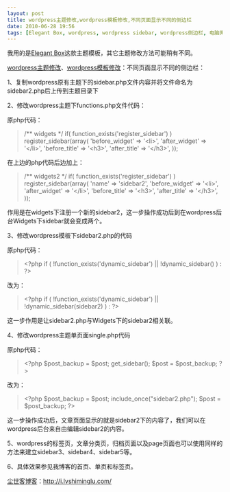 ```yaml
---
layout: post
title: wordpress主题修改,wordpress模板修改,不同页面显示不同的侧边栏
date: 2010-06-28 19:56
tags: [Elegant Box, wordpress, wordpress sidebar, wordpress侧边栏, 电脑网络]
---
```

我用的是<a href="http://i.lvshiminglu.com/tag/elegant-box" target="_blank">Elegant Box</a>这款主题模板，其它主题修改方法可能稍有不同。

<a href="http://i.lvshiminglu.com/blog/512.html" target="_self">wordpress主题修改</a>、<a href="http://i.lvshiminglu.com/blog/512.html" target="_self">wordpress模板修改</a>：不同页面显示不同的侧边栏：

1、复制wordpress原有主题下的sidebar.php文件内容并将文件命名为sidebar2.php后上传到主题目录下

2、修改wordpress主题下functions.php文件代码：

原php代码：
<blockquote>/** widgets */
if( function_exists('register_sidebar') )
register_sidebar(array(
'before_widget' =&gt; '&lt;li&gt;',
'after_widget' =&gt; '&lt;/li&gt;',
'before_title' =&gt; '&lt;h3&gt;',
'after_title' =&gt; '&lt;/h3&gt;',
));</blockquote>
在上边的php代码后边加上：
<blockquote>/** widgets2 */
if( function_exists('register_sidebar') )
register_sidebar(array(
'name' =&gt; 'sidebar2',
'before_widget' =&gt; '&lt;li&gt;',
'after_widget' =&gt; '&lt;/li&gt;',
'before_title' =&gt; '&lt;h3&gt;',
'after_title' =&gt; '&lt;/h3&gt;',
));</blockquote>
作用是在widgets下注册一个新的sidebar2，这一步操作成功后到在wordpress后台Widgets下sidebar就会变成两个。

3、修改wordpress模板下sidebar2.php的代码

原php代码：
<blockquote>&lt;?php if ( !function_exists('dynamic_sidebar') || !dynamic_sidebar() ) : ?&gt;</blockquote>
改为：
<blockquote>&lt;?php if ( !function_exists('dynamic_sidebar') || !dynamic_sidebar(sidebar2) ) : ?&gt;</blockquote>
这一步作用是让sidebar2.php与Widgets下的sidebar2相关联。

4、修改wordpress主题单页面single.php代码

原php代码：
<blockquote>&lt;?php $post_backup = $post; get_sidebar(); $post = $post_backup; ?&gt;</blockquote>
改为：
<blockquote>&lt;?php $post_backup = $post; include_once("sidebar2.php"); $post = $post_backup; ?&gt;</blockquote>
这一步操作成功后，文章页面显示的就是sidebar2下的内容了，我们可以在wordpress后台来自由编辑sidebar2的内容。

5、wordpress的标签页，文章分类页，归档页面以及page页面也可以使用同样的方法来建立sidebar3、sidebar4、sidebar5等。

6、具体效果参见我博客的首页、单页和标签页。

<a href="http://i.lvshiminglu.com/">尘世客博客</a>：<a href="http://i.lvshiminglu.com/">http://i.lvshiminglu.com/</a>

